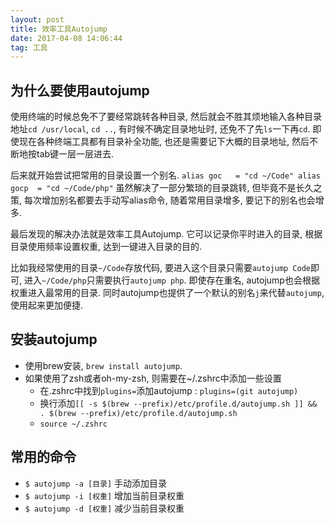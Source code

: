 ```yaml
---
layout: post
title: 效率工具Autojump
date: 2017-04-08 14:06:44
tag: 工具
---
```

## 为什么要使用autojump

使用终端的时候总免不了要经常跳转各种目录, 然后就会不胜其烦地输入各种目录地址`cd /usr/local`, `cd ..`, 有时候不确定目录地址时, 还免不了先`ls`一下再`cd`. 即使现在各种终端工具都有目录补全功能, 也还是需要记下大概的目录地址, 然后不断地按tab键一层一层进去.

后来就开始尝试把常用的目录设置一个别名.
`alias goc   = "cd ~/Code"
alias gocp  = "cd ~/Code/php"`
虽然解决了一部分繁琐的目录跳转, 但毕竟不是长久之策, 每次增加别名都要去手动写alias命令, 随着常用目录增多, 要记下的别名也会增多.

最后发现的解决办法就是效率工具Autojump. 它可以记录你平时进入的目录, 根据目录使用频率设置权重, 达到一键进入目录的目的.

比如我经常使用的目录`~/Code`存放代码, 要进入这个目录只需要`autojump Code`即可, 进入`~/Code/php`只需要执行`autojump php`. 即使存在重名, autojump也会根据权重进入最常用的目录. 同时autojump也提供了一个默认的别名`j`来代替`autojump`, 使用起来更加便捷.

## 安装autojump
- 使用brew安装, `brew install autojump`.
- 如果使用了zsh或者oh-my-zsh, 则需要在~/.zshrc中添加一些设置
    - 在.zshrc中找到`plugins=`添加autojump : `plugins=(git autojump)`
    - 换行添加`[[ -s $(brew --prefix)/etc/profile.d/autojump.sh ]] && . $(brew --prefix)/etc/profile.d/autojump.sh`
    - `source ~/.zshrc`

## 常用的命令
- `$ autojump -a [目录]` 手动添加目录
- `$ autojump -i [权重]` 增加当前目录权重
- `$ autojump -d [权重]` 减少当前目录权重


